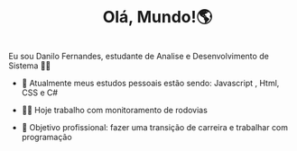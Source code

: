 <!--título-->
<div id="user-content-toc">
  <ul align="center">
    <summary><h1 style="display: inline-block">Olá, Mundo!🌎</h1></summary>
</div>

<!-- Presentation -->
<p>
  Eu sou Danilo Fernandes, estudante de Analise e Desenvolvimento de Sistema 👨‍💻

  - 🔭 Atualmente meus estudos pessoais estão sendo: Javascript , Html, CSS e C#

  - 👨‍💼 Hoje trabalho com monitoramento de rodovias

  - 🎯 Objetivo profissional: fazer uma transição de carreira e trabalhar com programação    
</p>


